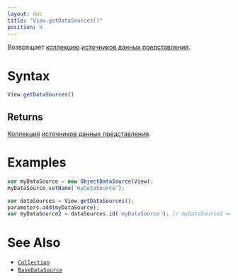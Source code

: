 ```yaml
---
layout: doc
title: "View.getDataSources()"
position: 9
---
```


Возвращает [коллекцию](../../Collection/) [источников данных представления](../../../DataSources/BaseDataSource/).

# Syntax

```js
View.getDataSources()
```

## Returns

[Коллекция](../../Collection/) [источников данных представления](../../../DataSources/BaseDataSource/).

# Examples

```js
var myDataSource = new ObjectDataSource(View);
myDataSource.setName('myDataSource');

var dataSources = View.getDataSources();
parameters.add(myDataSource);
var myDataSource2 = dataSources.id('myDataSource'); // myDataSource2 === myDataSource
```

# See Also

* [`Collection`](../../Collection/)
* [`BaseDataSource`](../../../DataSources/BaseDataSource/)
